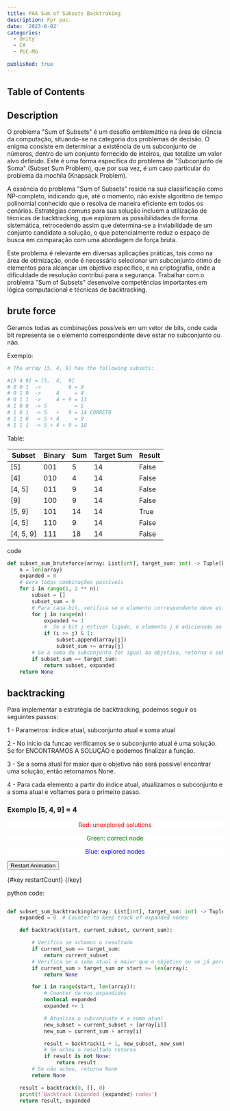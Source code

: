 ```yaml
---
title: PAA Sum of Subsets Backtraking
description: Fpr puc.
date: '2023-6-02'
categories:
  - Unity
  - C#
  - PUC-MG

published: true
---
```

## Table of Contents

## Description

O problema "Sum of Subsets" é um desafio emblemático na área de ciência da computação, situando-se na categoria dos problemas de decisão. O enigma consiste em determinar a existência de um subconjunto de números, dentro de um conjunto fornecido de inteiros, que totalize um valor alvo definido. Este é uma forma específica do problema de "Subconjunto de Soma" (Subset Sum Problem), que por sua vez, é um caso particular do problema da mochila (Knapsack Problem).

A essência do problema "Sum of Subsets" reside na sua classificação como NP-completo, indicando que, até o momento, não existe algoritmo de tempo polinomial conhecido que o resolva de maneira eficiente em todos os cenários. Estratégias comuns para sua solução incluem a utilização de técnicas de backtracking, que exploram as possibilidades de forma sistemática, retrocedendo assim que determina-se a inviabilidade de um conjunto candidato a solução, o que potencialmente reduz o espaço de busca em comparação com uma abordagem de força bruta.

Este problema é relevante em diversas aplicações práticas, tais como na área de otimização, onde é necessário selecionar um subconjunto ótimo de elementos para alcançar um objetivo específico, e na criptografia, onde a dificuldade de resolução contribui para a segurança. Trabalhar com o problema "Sum of Subsets" desenvolve competências importantes em lógica computacional e técnicas de backtracking.

## brute force

Geramos todas as combinações possíveis em um vetor de bits, onde cada bit representa se o elemento correspondente deve estar no subconjunto ou não.

Exemplo:

```py
# The array [5, 4, 9] has the following subsets:

#[5 4 9] = [5,  4,  9]
# 0 0 1  ->         9 = 9 
# 0 1 0  ->     4     = 4
# 0 1 1  ->     4 + 9 = 13
# 1 0 0  -> 5         = 5
# 1 0 1  -> 5   +   9 = 14 CORRETO
# 1 1 0  -> 5 + 4     = 9
# 1 1 1  -> 5 + 4 + 9 = 18
```

Table:

| Subset | Binary | Sum | Target Sum | Result |
|--------|--------|-----|------------|--------|
| [5]    | 001    | 5   | 14         | False  |
| [4]    | 010    | 4   | 14         | False  |
| [4, 5] | 011    | 9   | 14         | False  |
| [9]    | 100    | 9   | 14         | False  |
| [5, 9] | 101    | 14  | 14         | True   |
| [4, 5] | 110    | 9   | 14         | False  |
| [4, 5, 9] | 111 | 18  | 14         | False  |

code

```py
def subset_sum_bruteforce(array: List[int], target_sum: int) -> Tuple[List[int], int] | None:
    n = len(array)
    expanded = 0
    # Gera todas combinações possíveis
    for i in range(1, 2 ** n):
        subset = []
        subset_sum = 0
        # Para cada bit, verifica se o elemento correspondente deve estar no subconjunto
        for j in range(n):
            expanded += 1
            #  Se o bit j estiver ligado, o elemento j é adicionado ao subconjunto
            if (i >> j) & 1:
                subset.append(array[j])
                subset_sum += array[j]
        # Se a soma do subconjunto for igual ao objetivo, retorna o subconjunto
        if subset_sum == target_sum:
            return subset, expanded
    return None
```

## backtracking

Para implementar a estratégia de backtracking, podemos seguir os seguintes passos:

1 - Parametros: índice atual, subconjunto atual e soma atual

2 - No inicio da funcao verificamos se o subconjunto atual é uma solução. Se for ENCONTRAMOS A SOLUÇÃO e podemos finalizar a função.

3 - Se a soma atual for maior que o objetivo não será possivel encontrar uma solução, então retornamos None.

4 - Para cada elemento a partir do índice atual, atualizamos o subconjunto e a soma atual e voltamos para o primeiro passo.

<script>
  let restartCount = 0; // A variable to trigger reactivity

  function restartAnimation() {
    restartCount += 1; // Update the variable to trigger reactivity
    console.log(restartCount)
  }
</script>

### Exemplo [5, 4, 9] = 4

<center>
<p style="color: red; background-color: white;">Red: unexplored solutions</p>
<p style="color: green; background-color: white;">Green: correct node</p>
<p style="color: blue; background-color: white;">Blue: explored nodes</p>

</center>



<button on:click={restartAnimation}>Restart Animation</button>

{#key restartCount}
   <object id="mySVG" data="excalidraw-animate.svg" type="image/svg+xml" style="max-width: 100%; height: auto;"/>
{/key}

python code:

```py

def subset_sum_backtracking(array: List[int], target_sum: int) -> Tuple[List[int], int] | None:
    expanded = 0  # Counter to keep track of expanded nodes

    def backtrack(start, current_subset, current_sum):

        # Verifica se achamos o resultado
        if current_sum == target_sum:
            return current_subset
        # Verifica se a soma atual é maior que o objetivo ou se já percorremos todo o vetor
        if current_sum > target_sum or start >= len(array):
            return None

        for i in range(start, len(array)):
            # Counter de nos expandidos
            nonlocal expanded
            expanded += 1

            # Atualiza o subconjunto e a soma atual
            new_subset = current_subset + [array[i]]
            new_sum = current_sum + array[i]

            result = backtrack(i + 1, new_subset, new_sum)
            # Se achou o resultado retorna
            if result is not None:
                return result
        # Se não achou, retorna None
        return None

    result = backtrack(0, [], 0)
    print(f'Backtrack Expanded {expanded} nodes')
    return result, expanded
```
